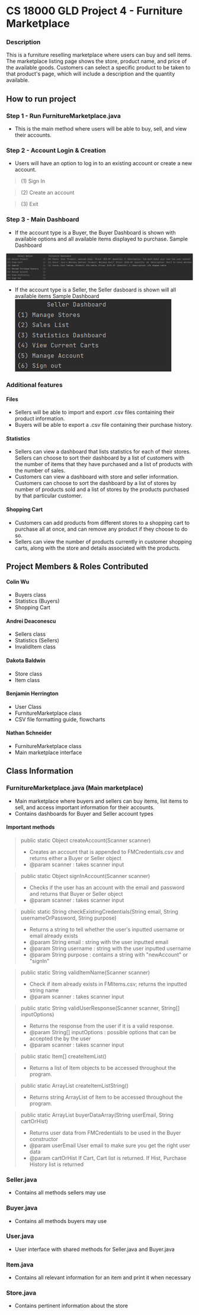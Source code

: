 # CS 18000 GLD Project 4 - Furniture Marketplace

### Description
This is a furniture reselling marketplace where users can buy and sell items. The marketplace listing page shows the store, product name, and price of the available goods. Customers can select a specific product to be taken to that product's page, which will include a description and the quantity available. 

## How to run project
### Step 1 - Run FurnitureMarketplace.java
- This is the main method where users will be able to buy, sell, and view their accounts.
### Step 2 - Account Login & Creation
- Users will have an option to log in to an existing account or create a new account.
> (1) Sign In

> (2) Create an account

> (3) Exit
### Step 3 - Main Dashboard
- If the account type is a Buyer, the Buyer Dashboard is shown with available options and all available items displayed to purchase.
Sample Dashboard

![Buyer Dashboard](https://github.com/ColinWu0403/CS-180000-Project-4/blob/main/images/Buyer%20Dashboard.png "Buyer Dashboard")

- If the account type is a Seller, the Seller dasboard is shown will all available items 
Sample Dashboard
![Seller Dashboard](https://github.com/ColinWu0403/CS-180000-Project-4/blob/main/images/Seller%20Dashboard.png "Seller Dashboard")

### Additional features
#### Files
- Sellers will be able to import and export .csv files containing their product information.
- Buyers will be able to export a .csv file containing their purchase history.
#### Statistics
- Sellers can view a dashboard that lists statistics for each of their stores. Sellers can choose to sort their dashboard by a list of customers with the number of items that they have purchased and a list of products with the number of sales. 
- Customers can view a dashboard with store and seller information. Customers can choose to sort the dashboard by a list of stores by number of products sold and a list of stores by the products purchased by that particular customer.
#### Shopping Cart
- Customers can add products from different stores to a shopping cart to purchase all at once, and can remove any product if they choose to do so.
- Sellers can view the number of products currently in customer shopping carts, along with the store and details associated with the products. 

## Project Members & Roles Contributed
#### Colin Wu
- Buyers class
- Statistics (Buyers)
- Shopping Cart
#### Andrei Deaconescu
- Sellers class
- Statistics (Sellers)
- InvalidItem class
#### Dakota Baldwin
- Store class
- Item class
#### Benjamin Herrington
- User Class
- FurnitureMarketplace class
- CSV file formatting guide, flowcharts
#### Nathan Schneider
- FurnitureMarketplace class
- Main marketplace interface

## Class Information
### FurnitureMarketplace.java (Main marketplace)
- Main marketplace where buyers and sellers can buy items, list items to sell, and access important information for their accounts.
- Contains dashboards for Buyer and Seller account types
#### Important methods
> public static Object createAccount(Scanner scanner)
> - Creates an account that is appended to FMCredentials.csv and returns either a Buyer or Seller object
> - @param scanner : takes scanner input

> public static Object signInAccount(Scanner scanner)
> - Checks if the user has an account with the email and password and returns that Buyer or Seller object
> - @param scanner : takes scanner input

> public static String checkExistingCredentials(String email, String usernameOrPassword, String purpose)
> - Returns a string to tell whether the user's inputted username or email already exists
> - @param String email : string with the user inputted email
> - @param String username : string with the user inputted username
> - @param String purpose : contains a string with "newAccount" or "signIn"

> public static String validItemName(Scanner scanner)
> - Check if item already exists in FMItems.csv; returns the inputted string name
> - @param scanner : takes scanner input

> public static String validUserResponse(Scanner scanner, String[] inputOptions)
> - Returns the response from the user if it is a valid response.
> - @param String[] inputOptions : possible options that can be accepted the by the user
> - @param scanner : takes scanner input

> public static Item[] createItemList()
> - Returns a list of Item objects to be accessed throughout the program.

> public static ArrayList<String> createItemListString()
> - Returns string ArrayList of Item to be accessed throughout the program.

> public static ArrayList<String> buyerDataArray(String userEmail, String cartOrHist)
> - Returns user data from FMCredentials to be used in the Buyer constructor
> - @param userEmail  User email to make sure you get the right user data
> - @param cartOrHist If Cart, Cart list is returned. If Hist, Purchase History list is returned

### Seller.java
- Contains all methods sellers may use
### Buyer.java
- Contains all methods buyers may use
### User.java
- User interface with shared methods for Seller.java and Buyer.java
### Item.java
- Contains all relevant information for an item and print it when necessary
### Store.java
- Contains pertinent information about the store

